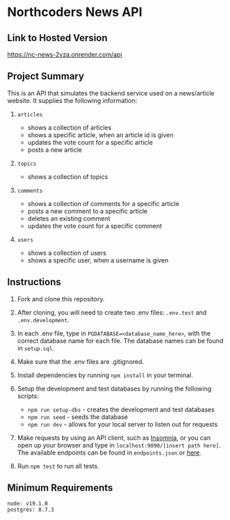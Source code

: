 # Northcoders News API

## Link to Hosted Version

https://nc-news-2yza.onrender.com/api

## Project Summary

This is an API that simulates the backend service used on a news/article website. It supplies the following information:

1. `articles`

   - shows a collection of articles
   - shows a specific article, when an article id is given
   - updates the vote count for a specific article
   - posts a new article

2. `topics`

   - shows a collection of topics

3. `comments`

   - shows a collection of comments for a specific article
   - posts a new comment to a specific article
   - deletes an existing comment
   - updates the vote count for a specific comment

4. `users`
   - shows a collection of users
   - shows a specific user, when a username is given

## Instructions

1. Fork and clone this repository.

2. After cloning, you will need to create two .env files: `.env.test` and `.env.development`.

3. In each .env file, type in `PGDATABASE=<database_name_here>`, with the correct database name for each file. The database names can be found in `setup.sql`.

4. Make sure that the .env files are .gitignored.

5. Install dependencies by running `npm install` in your terminal.

6. Setup the development and test databases by running the following scripts:

   - `npm run setup-dbs` - creates the development and test databases
   - `npm run seed` - seeds the database
   - `npm run dev` - allows for your local server to listen out for requests

7. Make requests by using an API client, such as [Insomnia](https://insomnia.rest/download), or you can open up your browser and type in `localhost:9090/[insert path here]`. The available endpoints can be found in `endpoints.json` or [here](https://nc-news-2yza.onrender.com/api).

8. Run `npm test` to run all tests.

## Minimum Requirements

```
node: v19.1.0
postgres: 8.7.3
```
